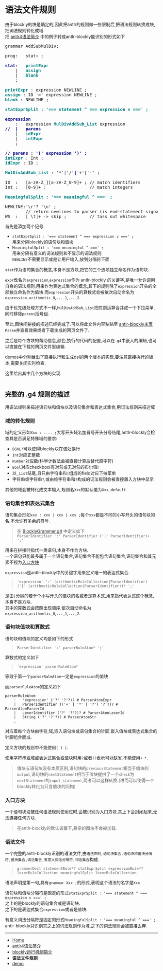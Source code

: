 # 语法文件规则

由于blockly的块是确定的,因此把antlr的规则做一些限制后,把语法规则转换成块,把词法规则转化成域.  
把 [antlr4语法简介](antlr4.md) 中的例子转成antlr-blockly能识别的形式如下  

<pre>
grammar AddSubMulDiv;

prog:   stat+ ; 

<span style="font-weight: bold;color:navy">stat</span>:   <span style="font-weight: bold;color:teal">printExpr</span>
    |   <span style="font-weight: bold;color:teal">assign</span>
    |   <span style="font-weight: bold;color:teal">blank</span>
    ;

<span style="font-weight: bold;color:teal">printExpr</span> : expression NEWLINE ;
<span style="font-weight: bold;color:teal">assign</span> : ID '=' expression NEWLINE ;
<span style="font-weight: bold;color:teal">blank</span> : NEWLINE ;

<span style="font-weight: bold;color:teal">statExprSplit : '=== statement ^ === expression v ===' ;</span>

<span style="font-weight: bold;color:navy">expression</span>
    :   expression <span style="font-weight: bold;color:teal">MulDivAddSub_List</span> expression
<span style="font-weight: bold;color:navy">//  |   parens</span>
    |   <span style="font-weight: bold;color:teal">idExpr</span>
    |   <span style="font-weight: bold;color:teal">intExpr</span>
    ;

<span style="font-weight: bold;color:navy">// parens : '(' expression ')' ;</span>
<span style="font-weight: bold;color:teal">intExpr</span> : Int ;
<span style="font-weight: bold;color:teal">idExpr</span> : ID ;

<span style="font-weight: bold;color:teal">MulDivAddSub_List</span> : '*'|'/'<span style="font-weight: bold;color:navy">|</span>'+'|'-' ;

ID  :   [a-zA-Z_][a-zA-Z_0-9]+ ; // match identifiers
Int :   [0-9]+ ;                 // match integers

<span style="font-weight: bold;color:teal">MeaningfulSplit : '=== meaningful ^ ===' ;</span>

NEWLINE:'\r'? '\n' ; 
        // return newlines to parser (is end-statement signal)
WS  :   [ \t]+ -> skip ;         // toss out whitespace
</pre>

首先是添加两个记号:
+ `statExprSplit : '=== statement ^ === expression v ===' ;`  
用来分隔blockly的语句块和值块  
+ `MeaningfulSplit : '=== meaningful ^ ===' ;`  
用来分隔有意义的词法规则和不显示的词法规则  
`NEWLINE`不需要显示或是让用户输入,放到分隔符下面

`stat`作为语句集合的概念,本身不是方块,把它的三个选项独立命名作为语句块.  

`expr`改名为`expression`,`expression`作为 antlr-blockly 的关键字,是唯一允许调用自身的语法规则,用来作为表达式集合的概念,其下的规则除了`expression`开头的全部独立命名作为值块.而`expression`开头的算数式会被依次自动命名为`expression_arithmetic_0`,`..._1`,`..._2`.

由于优先级处理方式不一样,`MulDivAddSub_List`把四则运算合并成一个下拉菜单,同时移除`parens`括号组.

至此,图块间拼接的描述已经完成了.可以将此文件内容粘贴至 [antlr-blockly主页](https://zhaouv.github.io/antlr-blockly/) `Parse`并查看效果或者下载生成的网页文件了.

之后是每个方块的帮助信息,颜色,执行的代码的配置,可以在`.g4`中嵌入的编辑,也可以直接在下载的网页文件里编辑.

demos中分别给出了直接执行和生成dsl的两个版本的实现,要注意直接执行的版本,需要关闭实时检查.

这里给出其中几个方块的实现.

```

```

## 完整的 .g4 规则的描述

用语法规则来描述语句块和值块以及语句集合和表达式集合,用词法规则来描述域

### 域的转化规则

域的定义形如`Xxx : .... ;`大写开头域名加冒号开头分号结尾,antlr-blockly会检查其是否满足特殊域的要求:
+ `BGNL?`可以使得blockly块在该处换行
+ `Int`对应正整数
+ `Number`对应数(科学计数法会被直接计算后替代原字符)
+ `Bool`对应checkbox(有对勾或无对勾的布尔值)
+ 以`_List`结尾,且只由字符串和`|`组成的field对应下拉菜单
+ 字符串或字符串`?`,或由纯字符串和`?`构成的词法规则会被直接置入方块中显示

其他的域会被转化成文本输入,规则名`Xxx`的默认值为`Xxx_default`

### 语句集合和表达式集合

语句集合形如`xxx : xxx | xxx | xxx ;`每个`xxx`都是不同的小写开头的语句块的名,不允许有多余的符号.  

> 在 [BlocklyGrammer.g4](https://github.com/zhaouv/antlr-blockly/blob/master/src/BlocklyGrammer.g4) 中定义如下  
> `ParserIdentifier ':' ParserIdentifier ('|' ParserIdentifier)+ ';'`  

用来在拼接时指代一类语句,本身不作为方块.  
一个语句只能最多属于一个语句集合,语句集合不能包含语句集合,语句集合和其元素不视为[入口方块](#入口方块)

`expression`是antlr-blockly中的关键字用来定义唯一的表达式集合.

> `'expression' ':' (arithmeticRuleCollection|ParserIdentifier) ('|' (arithmeticRuleCollection|ParserIdentifier))* ';'`

是由`|`分隔的若干个小写开头的值块的名或者是算术式,用来指代表达式这个概念,本身不是方块.  
其中的算数式会按照出现顺序,依次自动命名为`expression_arithmetic_0`,`..._1`,`..._2`.

### 语句块值块和算数式

语句块和值块的定义均是如下的形式
> `ParserIdentifier ':' parserRuleAtom* ';'`

算数式的定义如下
> `'expression' parserRuleAtom*`

等效于第一个`parserRuleAtom`一定是`expression`的值块

而`parserRuleAtom`的定义如下
```
parserRuleAtom
    :   'expression' ('?' '?'?)? # ParserAtomExpr
    |   ParserIdentifier (('+' | '*' | '?') '?'?)? # ParserAtomParserId
    |   LexerIdentifier ('?' '?'?)? # ParserAtomLexerId
    |   String ('?' '?'?)? # ParserAtomStr
    ;
```

对应着每个方块由字符,域,嵌入语句块或语句集合的针脚,嵌入值块或表达式集合的针脚组合而成.

定义方块的规则中不能使用`( ) |`.

使用字符串或域或表达式集合或值块时用`?`或者`??`表示可以缺省.不能使用`+ *`.

> 值块与语句块没有本质区别,语句块的`previousStatement`相当于值块的`output`,语句块的`nextStatement`相当于值块提供了一个`check`为`nextStatement`的`input_statement`,两者可以这样转换.(进而可以使得一个blockly转化为只含值块的同构)

### 入口方块

一个语句块没被任何语法规则使用过时,会被识别为入口方块,其上下会封闭起来,无法连接任何方块.

> 在antlr-blockly的默认设置下,悬空的图块不会被加载.

### 语法文件

一个完整的antlr-blockly识别的语法文件,由`语法声明,语句块集合,语句块和值块分隔符,值块集合,词法集合,有意义词法分隔符,词法集合`构成.  
> `grammerDecl statementRule*? statExprSplit expressionRule*? lexerRuleCollection meaningfulSplit lexerRuleCollection`

语法声明是第一句,具有`grammar Xxx ;`的形式,表明这个语法的名字是`Xxx`

语句块和值块分隔符是固定的形式`statExprSplit : '=== statement ^ === expression v ===' ;`  
之上的是blockly的语句集合或是语句块.  
之下的是表达式集合`expression`或者是值块.

有意义词法分隔符是固定的形式`MeaningfulSplit : '=== meaningful ^ ===' ;`  
antlr-blockly只识别其之上的词法规则作为域,之下的词法规则会被直接丢弃.

- - -

- [Home](README.md)  
- [antlr4语法简介](antlr4.md)  
- [blockly运行机制简介](blockly.md)  
- **语法文件规则**  
- [demo](demo.md)  